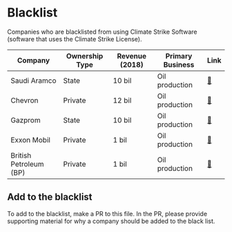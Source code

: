 # Blacklist

Companies who are blacklisted from using Climate Strike Software (software that uses the Climate Strike License).

| Company | Ownership Type | Revenue (2018) | Primary Business | Link | 
|---------|----------------|----------------|------------------|------|
| Saudi Aramco | State | 10 bil | Oil production | [:link:](tbd) | 
| Chevron | Private | 12 bil | Oil production | [:link:](https://www.chevron.com) | 
| Gazprom | State | 10 bil | Oil production | [:link:](tbd) |
| Exxon Mobil | Private | 1 bil | Oil production | [:link:](https://www.exxon.com) |
| British Petroleum (BP) | Private | 1 bil | Oil production | [:link:](https://www.chevron.com) |

## Add to the blacklist
To add to the blacklist, make a PR to this file. In the PR, please provide supporting material for why a company should be added to the black list.
